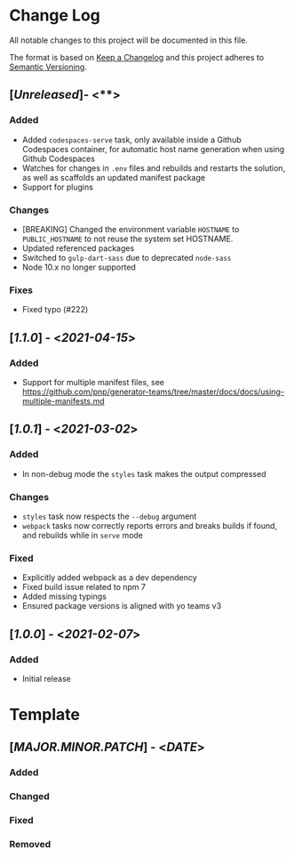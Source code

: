 # Change Log

All notable changes to this project will be documented in this file.

The format is based on [Keep a Changelog](http://keepachangelog.com/)
and this project adheres to [Semantic Versioning](http://semver.org/).

## [*Unreleased*]- <**>

### Added

* Added `codespaces-serve` task, only available inside a Github Codespaces container, for automatic host name generation when using Github Codespaces
* Watches for changes in `.env` files and rebuilds and restarts the solution, as well as scaffolds an updated manifest package
* Support for plugins

### Changes

* [BREAKING] Changed the environment variable `HOSTNAME` to `PUBLIC_HOSTNAME` to not reuse the system set HOSTNAME.
* Updated referenced packages
* Switched to `gulp-dart-sass` due to deprecated `node-sass`
* Node 10.x no longer supported

### Fixes

* Fixed typo (#222)

## [*1.1.0*] - <*2021-04-15*>

### Added

* Support for multiple manifest files, see https://github.com/pnp/generator-teams/tree/master/docs/docs/using-multiple-manifests.md

## [*1.0.1*] - <*2021-03-02*>

### Added

* In non-debug mode the `styles` task makes the output compressed

### Changes

* `styles` task now respects the `--debug` argument
* `webpack` tasks now correctly reports errors and breaks builds if found, and rebuilds while in `serve` mode

### Fixed

* Explicitly added webpack as a dev dependency
* Fixed build issue related to npm 7
* Added missing typings
* Ensured package versions is aligned with yo teams v3

## [*1.0.0*] - <*2021-02-07*>

### Added

* Initial release

# Template
## [*MAJOR.MINOR.PATCH*] - <*DATE*>
### Added
### Changed
### Fixed
### Removed